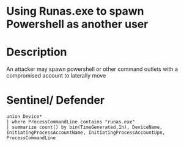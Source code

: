 # Using Runas.exe to spawn Powershell as another user

# Description
An attacker may spawn powershell or other command outlets with a compromised account to laterally move

# Sentinel/ Defender
```kql
union Device*
| where ProcessCommandLine contains "runas.exe"
| summarize count() by bin(TimeGenerated,1h), DeviceName, InitiatingProcessAccountName, InitiatingProcessAccountUpn, ProcessCommandLine
```
